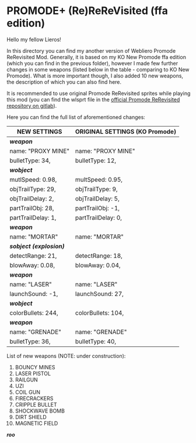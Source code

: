 # PROMODE+ (Re)ReReVisited (ffa edition)

Hello my fellow Lieros!

In this directory you can find my another version of Webliero Promode ReRevisited Mod. Generally, it is based on my KO New Promode ffa edition (which you can find in the previous folder), however I made few further changes in some weapons (listed below in the table - comparing to KO New Promode). What is more important though, I also added 10 new weapons, the description of which you can also find here.

It is recommended to use original Promode ReRevisited sprites while playing this mod (you can find the wlsprt file in the [official Promode ReRevisited repository on gitlab](https://gitlab.com/webliero/webliero-mods/-/tree/master/ReRevisited)).

Here you can find the full list of aforementioned changes:


|  NEW SETTINGS         |      ORIGINAL SETTINGS (KO Promode)
|---------------------- | ------------------------
|***weapon***           
|name: "PROXY MINE"     |    name: "PROXY MINE"
|bulletType: 34,        |    bulletType: 12,
|***wobject***
|mutlSpeed: 0.98,       |    multSpeed: 0.95,
|objTrailType: 29,      |    objTrailType: 9,
|objTrailDelay: 2,      |    objTrailDelay: 5,
|partTrailObj: 28,      |    partTrailObj: -1,
|partTrailDelay: 1,     |    partTrailDelay: 0,
|***weapon***
|name: "MORTAR"         |    name: "MORTAR"
|***sobject (explosion)***
|detectRange: 21,       |    detectRange: 18,
|blowAway: 0.08,        |    blowAway: 0.04,
|***weapon***
|name: "LASER"          |    name: "LASER"
|launchSound: -1,       |    launchSound: 27,
|***wobject***
|colorBullets: 244,     |    colorBullets: 104,
|***weapon***
|name: "GRENADE"        |    name: "GRENADE"
|bulletType: 36,        |    bulletType: 40,

List of new weapons (NOTE: under construction):

1. BOUNCY MINES
2. LASER PISTOL
3. RAILGUN
4. UZI
5. COIL GUN
6. FIRECRACKERS
7. CRIPPLE BULLET
8. SHOCKWAVE BOMB
9. DIRT SHIELD
10. MAGNETIC FIELD

***roo***

